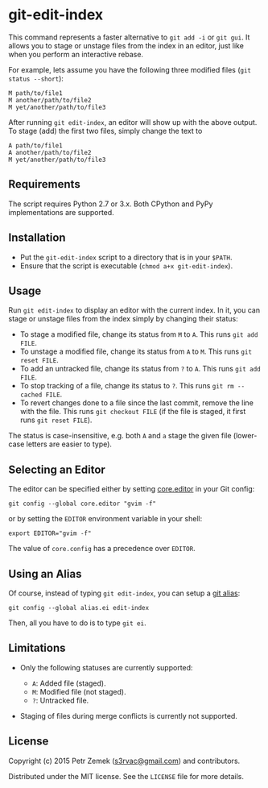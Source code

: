git-edit-index
==============

This command represents a faster alternative to `git add -i` or `git gui`. It
allows you to stage or unstage files from the index in an editor, just like
when you perform an interactive rebase.

For example, lets assume you have the following three modified files (`git
status --short`):

    M path/to/file1
    M another/path/to/file2
    M yet/another/path/to/file3

After running `git edit-index`, an editor will show up with the above output.
To stage (add) the first two files, simply change the text to

    A path/to/file1
    A another/path/to/file2
    M yet/another/path/to/file3

Requirements
------------

The script requires Python 2.7 or 3.x. Both CPython and PyPy implementations
are supported.

Installation
------------

* Put the `git-edit-index` script to a directory that is in your `$PATH`.
* Ensure that the script is executable (`chmod a+x git-edit-index`).

Usage
-----

Run `git edit-index` to display an editor with the current index. In it, you
can stage or unstage files from the index simply by changing their status:

* To stage a modified file, change its status from `M` to `A`. This runs `git
  add FILE`.
* To unstage a modified file, change its status from `A` to `M`. This runs `git
  reset FILE`.
* To add an untracked file, change its status from `?` to `A`. This runs `git
  add FILE`.
* To stop tracking of a file, change its status to `?`. This runs `git rm
  --cached FILE`.
* To revert changes done to a file since the last commit, remove the line with
  the file. This runs `git checkout FILE` (if the file is staged, it first runs
  `git reset FILE`).

The status is case-insensitive, e.g. both `A` and `a` stage the given file
(lower-case letters are easier to type).

Selecting an Editor
-------------------

The editor can be specified either by setting
[core.editor](http://git-scm.com/book/en/v2/Customizing-Git-Git-Configuration#Basic-Client-Configuration)
in your Git config:

    git config --global core.editor "gvim -f"

or by setting the `EDITOR` environment variable in your shell:

    export EDITOR="gvim -f"

The value of `core.config` has a precedence over `EDITOR`.

Using an Alias
--------------

Of course, instead of typing `git edit-index`, you can setup a [git
alias](https://git-scm.com/book/tr/v2/Git-Basics-Git-Aliases):

    git config --global alias.ei edit-index

Then, all you have to do is to type <code>git ei</code>.

Limitations
-----------

* Only the following statuses are currently supported:

  * `A`: Added file (staged).
  * `M`: Modified file (not staged).
  * `?`: Untracked file.

* Staging of files during merge conflicts is currently not supported.

License
-------

Copyright (c) 2015 Petr Zemek (s3rvac@gmail.com) and contributors.

Distributed under the MIT license. See the `LICENSE` file for more details.
